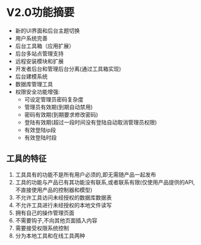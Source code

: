 V2.0功能摘要
======================

+ 新的UI界面和后台主题切换
+ 用户系统完善
+ 后台工具箱（应用扩展）
+ 后台多站点管理支持
+ 远程安装模块和扩展
+ 开发者后台和管理后台分离(通过工具箱实现)
+ 后台建模系统
+ 数据库管理工具
+ 权限安全功能增强:
    - 可设定管理员密码复杂度
    - 管理员有效期(到期自动禁用)
    - 密码有效期(到期要求修改密码)
    - 登陆有效期(超过一段时间没有登陆自动取消管理员权限)
    - 有效登陆ip段
    - 有效登陆时段


工具的特征
----------

1. 工具具有的功能不是所有用户必须的,即无需随产品一起发布
2. 工具的功能与产品已有其功能没有联系,或者联系有限(仅使用产品提供的API,不直接使用产品的控制器和模型)
3. 不允许工具访问未经授权的数据库数据表
4. 不允许工具进行未经授权的本地文件读写
5. 拥有自己的操作管理页面
6. 不需要钩子,不向其他页面插入内容
7. 需要接受权限系统控制
8. 分为本地工具和在线工具两种

